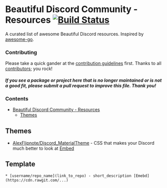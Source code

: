 # Beautiful Discord Community - Resources [![Build Status](https://travis-ci.org/beautiful-discord-community/resources.svg?branch=master)](https://travis-ci.org/beautiful-discord-community/resources)

A curated list of awesome Beautiful Discord resources. Inspired by [awesome-go](https://github.com/avelino/awesome-go).


### Contributing

Please take a quick gander at the [contribution guidelines](https://github.com/beautiful-discord-community/resources/blob/master/CONTRIBUTING.md) first. Thanks to all [contributors](https://github.com/beautiful-discord-community/resources/graphs/contributors); you rock!

#### *If you see a package or project here that is no longer maintained or is not a good fit, please submit a pull request to improve this file. Thank you!*

### Contents

- [Beautiful Discord Community - Resources](#beautiful-discord-community---themes-)
    - [Themes](#themes)

## Themes

* [AlexFlipnote/Discord_MaterialTheme](https://github.com/AlexFlipnote/Discord_MaterialTheme) - CSS that makes your Discord much better to look at [Embed](https://cdn.rawgit.com/AlexFlipnote/Discord_MaterialTheme/master/theme.css)

## Template

`* [username/repo_name](link_to_repo) - short_description [Emebd](https://cdn.rawgit.com/...)`